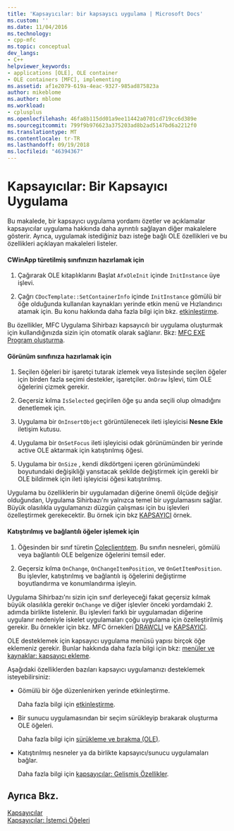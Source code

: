 ```yaml
---
title: 'Kapsayıcılar: bir kapsayıcı uygulama | Microsoft Docs'
ms.custom: ''
ms.date: 11/04/2016
ms.technology:
- cpp-mfc
ms.topic: conceptual
dev_langs:
- C++
helpviewer_keywords:
- applications [OLE], OLE container
- OLE containers [MFC], implementing
ms.assetid: af1e2079-619a-4eac-9327-985ad875823a
author: mikeblome
ms.author: mblome
ms.workload:
- cplusplus
ms.openlocfilehash: 46fa8b115dd01a9ee11442a0701cd719cc6d389e
ms.sourcegitcommit: 799f9b976623a375203ad8b2ad5147bd6a2212f0
ms.translationtype: MT
ms.contentlocale: tr-TR
ms.lasthandoff: 09/19/2018
ms.locfileid: "46394367"
---
```

# <a name="containers-implementing-a-container"></a>Kapsayıcılar: Bir Kapsayıcı Uygulama

Bu makalede, bir kapsayıcı uygulama yordamı özetler ve açıklamalar kapsayıcılar uygulama hakkında daha ayrıntılı sağlayan diğer makalelere gösterir. Ayrıca, uygulamak istediğiniz bazı isteğe bağlı OLE özellikleri ve bu özellikleri açıklayan makaleleri listeler.

#### <a name="to-prepare-your-cwinapp-derived-class"></a>CWinApp türetilmiş sınıfınızın hazırlamak için

1. Çağırarak OLE kitaplıklarını Başlat `AfxOleInit` içinde `InitInstance` üye işlevi.

1. Çağrı `CDocTemplate::SetContainerInfo` içinde `InitInstance` gömülü bir öğe olduğunda kullanılan kaynakları yerinde etkin menü ve Hızlandırıcı atamak için. Bu konu hakkında daha fazla bilgi için bkz. [etkinleştirme](../mfc/activation-cpp.md).

Bu özellikler, MFC Uygulama Sihirbazı kapsayıcılı bir uygulama oluşturmak için kullandığınızda sizin için otomatik olarak sağlanır. Bkz: [MFC EXE Program oluşturma](../mfc/reference/mfc-application-wizard.md).

#### <a name="to-prepare-your-view-class"></a>Görünüm sınıfınıza hazırlamak için

1. Seçilen öğeleri bir işaretçi tutarak izlemek veya listesinde seçilen öğeler için birden fazla seçimi destekler, işaretçiler. `OnDraw` İşlevi, tüm OLE öğelerini çizmek gerekir.

1. Geçersiz kılma `IsSelected` geçirilen öğe şu anda seçili olup olmadığını denetlemek için.

1. Uygulama bir `OnInsertObject` görüntülenecek ileti işleyicisi **Nesne Ekle** iletişim kutusu.

1. Uygulama bir `OnSetFocus` ileti işleyicisi odak görünümünden bir yerinde active OLE aktarmak için katıştırılmış öğesi.

1. Uygulama bir `OnSize` , kendi dikdörtgeni içeren görünümündeki boyutundaki değişikliği yansıtacak şekilde değiştirmek için gerekli bir OLE bildirmek için ileti işleyicisi öğesi katıştırılmış.

Uygulama bu özelliklerin bir uygulamadan diğerine önemli ölçüde değişir olduğundan, Uygulama Sihirbazı'nı yalnızca temel bir uygulamasını sağlar. Büyük olasılıkla uygulamanızı düzgün çalışması için bu işlevleri özelleştirmek gerekecektir. Bu örnek için bkz [KAPSAYICI](../visual-cpp-samples.md) örnek.

#### <a name="to-handle-embedded-and-linked-items"></a>Katıştırılmış ve bağlantılı öğeler işlemek için

1. Öğesinden bir sınıf türetin [Coleclientıtem](../mfc/reference/coleclientitem-class.md). Bu sınıfın nesneleri, gömülü veya bağlantılı OLE belgenize öğelerini temsil eder.

1. Geçersiz kılma `OnChange`, `OnChangeItemPosition`, ve `OnGetItemPosition`. Bu işlevler, katıştırılmış ve bağlantılı iş öğelerini değiştirme boyutlandırma ve konumlandırma işleyin.

Uygulama Sihirbazı'nı sizin için sınıf derleyeceği fakat geçersiz kılmak büyük olasılıkla gerekir `OnChange` ve diğer işlevler önceki yordamdaki 2. adımda birlikte listelenir. Bu işlevleri farklı bir uygulamadan diğerine uygulanır nedeniyle iskelet uygulamaları çoğu uygulama için özelleştirilmiş gerekir. Bu örnekler için bkz. MFC örnekleri [DRAWCLI](../visual-cpp-samples.md) ve [KAPSAYICI](../visual-cpp-samples.md).

OLE desteklemek için kapsayıcı uygulama menüsü yapısı birçok öğe eklemeniz gerekir. Bunlar hakkında daha fazla bilgi için bkz: [menüler ve kaynaklar: kapsayıcı ekleme](../mfc/menus-and-resources-container-additions.md).

Aşağıdaki özelliklerden bazıları kapsayıcı uygulamanızı desteklemek isteyebilirsiniz:

- Gömülü bir öğe düzenlenirken yerinde etkinleştirme.

     Daha fazla bilgi için [etkinleştirme](../mfc/activation-cpp.md).

- Bir sunucu uygulamasından bir seçim sürükleyip bırakarak oluşturma OLE öğeleri.

     Daha fazla bilgi için [sürükleme ve bırakma (OLE)](../mfc/drag-and-drop-ole.md).

- Katıştırılmış nesneler ya da birlikte kapsayıcı/sunucu uygulamaları bağlar.

     Daha fazla bilgi için [kapsayıcılar: Gelişmiş Özellikler](../mfc/containers-advanced-features.md).

## <a name="see-also"></a>Ayrıca Bkz.

[Kapsayıcılar](../mfc/containers.md)<br/>
[Kapsayıcılar: İstemci Öğeleri](../mfc/containers-client-items.md)

